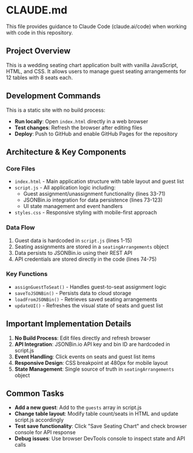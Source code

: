 # CLAUDE.md

This file provides guidance to Claude Code (claude.ai/code) when working with code in this repository.

## Project Overview

This is a wedding seating chart application built with vanilla JavaScript, HTML, and CSS. It allows users to manage guest seating arrangements for 12 tables with 8 seats each.

## Development Commands

This is a static site with no build process:
- **Run locally**: Open `index.html` directly in a web browser
- **Test changes**: Refresh the browser after editing files
- **Deploy**: Push to GitHub and enable GitHub Pages for the repository

## Architecture & Key Components

### Core Files
- `index.html` - Main application structure with table layout and guest list
- `script.js` - All application logic including:
  - Guest assignment/unassignment functionality (lines 33-71)
  - JSONBin.io integration for data persistence (lines 73-123)
  - UI state management and event handlers
- `styles.css` - Responsive styling with mobile-first approach

### Data Flow
1. Guest data is hardcoded in `script.js` (lines 1-15)
2. Seating assignments are stored in a `seatingArrangements` object
3. Data persists to JSONBin.io using their REST API
4. API credentials are stored directly in the code (lines 74-75)

### Key Functions
- `assignGuestToSeat()` - Handles guest-to-seat assignment logic
- `saveToJSONBin()` - Persists data to cloud storage
- `loadFromJSONBin()` - Retrieves saved seating arrangements
- `updateUI()` - Refreshes the visual state of seats and guest list

## Important Implementation Details

1. **No Build Process**: Edit files directly and refresh browser
2. **API Integration**: JSONBin.io API key and bin ID are hardcoded in script.js
3. **Event Handling**: Click events on seats and guest list items
4. **Responsive Design**: CSS breakpoint at 480px for mobile layout
5. **State Management**: Single source of truth in `seatingArrangements` object

## Common Tasks

- **Add a new guest**: Add to the `guests` array in script.js
- **Change table layout**: Modify table count/seats in HTML and update script.js accordingly
- **Test save functionality**: Click "Save Seating Chart" and check browser console for API response
- **Debug issues**: Use browser DevTools console to inspect state and API calls